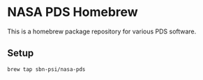 # NASA PDS Homebrew
This is a homebrew package repository for various PDS software.

## Setup
`brew tap sbn-psi/nasa-pds`
